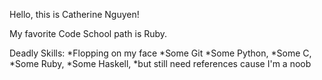 Hello, this is Catherine Nguyen!

My favorite Code School path is Ruby.

Deadly Skills:
*Flopping on my face
*Some Git
*Some Python, 
*Some C, 
*Some Ruby, 
*Some Haskell, 
*but still need references cause I'm a noob
